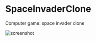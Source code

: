 # SpaceInvaderClone
Computer game: space invader clone

![screenshot](https://user-images.githubusercontent.com/21269499/29504788-605f777c-8696-11e7-83b7-6eb940adc2f7.png)
